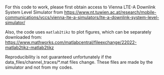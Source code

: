 For this code to work, please first obtain access to Vienna LTE-A Downlink System Level Simulator from https://www.nt.tuwien.ac.at/research/mobile-communications/vccs/vienna-lte-a-simulators/lte-a-downlink-system-level-simulator/

Also, the code uses `matlab2tikz` to plot figures, which can be separately downloaded from: https://www.mathworks.com/matlabcentral/fileexchange/22022-matlab2tikz-matlab2tikz

Reproducibility is not guaranteed unfortunately if the data_files/channel_traces/\*.mat files change.  These files are made by the simulator and not from my codes.
